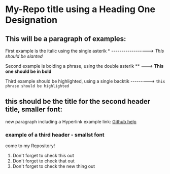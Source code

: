 # My-Repo title using a Heading One Designation

## This will be a paragraph of examples:

First example is the italic using the single asterik * ------------------> *This should be slanted*

Second example is bolding a phrase, using the double asterik ** ---> **This one should be in bold**

Third example should be highlighted, using a single backtik ---------> `this phrase should be highlighted`

## this should be the title for the second header title, smaller font:

new paragraph including a Hyperlink
example link: [Github help](https://help.github.com)

### example of a third header - smallst font

  come to my Repository!
  1.  Don't forget to check this out
  2.  Don't forget to check that out
  3.  Don't forget to check the new thing out
